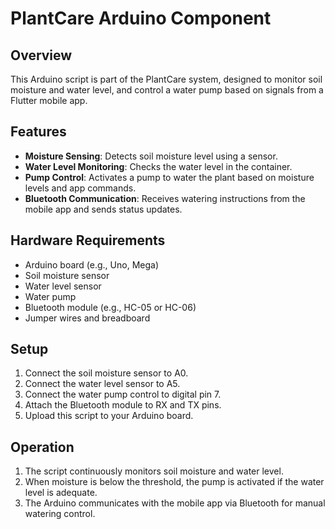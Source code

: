 # PlantCare Arduino Component

## Overview
This Arduino script is part of the PlantCare system, designed to monitor soil moisture and water level, and control a water pump based on signals from a Flutter mobile app.

## Features
- **Moisture Sensing**: Detects soil moisture level using a sensor.
- **Water Level Monitoring**: Checks the water level in the container.
- **Pump Control**: Activates a pump to water the plant based on moisture levels and app commands.
- **Bluetooth Communication**: Receives watering instructions from the mobile app and sends status updates.

## Hardware Requirements
- Arduino board (e.g., Uno, Mega)
- Soil moisture sensor
- Water level sensor
- Water pump
- Bluetooth module (e.g., HC-05 or HC-06)
- Jumper wires and breadboard

## Setup
1. Connect the soil moisture sensor to A0.
2. Connect the water level sensor to A5.
3. Connect the water pump control to digital pin 7.
4. Attach the Bluetooth module to RX and TX pins.
5. Upload this script to your Arduino board.

## Operation
1. The script continuously monitors soil moisture and water level.
2. When moisture is below the threshold, the pump is activated if the water level is adequate.
3. The Arduino communicates with the mobile app via Bluetooth for manual watering control.

